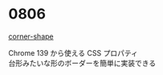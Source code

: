 # 0806

[corner-shape](https://frontendmasters.com/blog/understanding-css-corner-shape-and-the-power-of-the-superellipse/)

Chrome 139 から使える CSS プロパティ  
台形みたいな形のボーダーを簡単に実装できる
